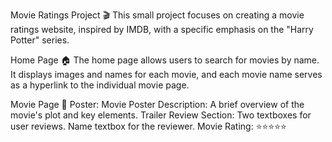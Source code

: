 Movie Ratings Project 🎬
This small project focuses on creating a movie ratings website, inspired by IMDB, with a specific emphasis on the "Harry Potter" series.

Home Page 🏠
The home page allows users to search for movies by name. It displays images and names for each movie, and each movie name serves as a hyperlink to the individual movie page.

Movie Page 🎥
Poster: Movie Poster
Description: A brief overview of the movie's plot and key elements.
Trailer
Review Section:
Two textboxes for user reviews.
Name textbox for the reviewer.
Movie Rating: ⭐⭐⭐⭐⭐
